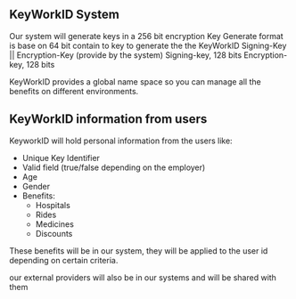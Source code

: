 ## KeyWorkID System

Our system will generate keys in a 256 bit encryption
Key Generate format is base on 64 bit contain to key to generate the the KeyWorkID
Signing-Key || Encryption-Key (provide by the system)
Signing-key, 128 bits
Encryption-key, 128 bits

KeyWorkID provides a global name space so you can manage all the benefits on different environments.

## KeyWorkID information from users
KeyworkID will hold personal information from the users like:

* Unique Key Identifier
* Valid field (true/false depending on the employer)
* Age
* Gender
* Benefits:
    * Hospitals
    * Rides
    * Medicines
    * Discounts

These benefits will be in our system, they will be applied to the user id depending on certain criteria.

our external providers will also be in our systems and will be shared with them



